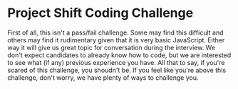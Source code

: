# Project Shift Coding Challenge

First of all, this isn't a pass/fail challenge. Some may find this difficult and others may find it rudimentary given that it is very basic JavaScript. Either way it will give us great topic for conversation during the interview. We don't expect candidates to already know how to code, but we are interested to see what (if any) previous experience you have. All that to say, if you're scared of this challenge, you shoudn't be. If you feel like you're above this challenge, don't worry, we have plenty of ways to challenge you.
